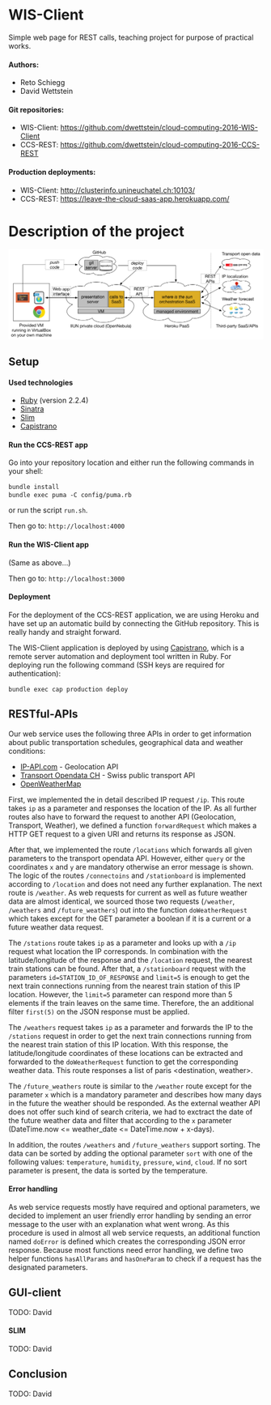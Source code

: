 # WIS-Client
Simple web page for REST calls, teaching project for purpose of practical works.

#### Authors:
- Reto Schiegg
- David Wettstein

#### Git repositories:
- WIS-Client: https://github.com/dwettstein/cloud-computing-2016-WIS-Client
- CCS-REST: https://github.com/dwettstein/cloud-computing-2016-CCS-REST

#### Production deployments:
- WIS-Client: http://clusterinfo.unineuchatel.ch:10103/
- CCS-REST: https://leave-the-cloud-saas-app.herokuapp.com/

# Description of the project

![Architecture Overview](Architecture_Overview.png?raw=true)

## Setup

#### Used technologies
- [Ruby](https://www.ruby-lang.org) (version 2.2.4)
- [Sinatra](http://www.sinatrarb.com/)
- [Slim](http://slim-lang.com/)
- [Capistrano](http://capistranorb.com/)

#### Run the CCS-REST app
Go into your repository location and either run the following commands in your shell:
```shell
bundle install
bundle exec puma -C config/puma.rb
```
or run the script `run.sh`.

Then go to: `http://localhost:4000`

#### Run the WIS-Client app
(Same as above...)

Then go to: `http://localhost:3000`

#### Deployment

For the deployment of the CCS-REST application, we are using Heroku and have set up an automatic build by connecting the GitHub repository. This is really handy and straight forward.

The WIS-Client application is deployed by using [Capistrano](http://capistranorb.com/), which is a remote server automation and deployment tool written in Ruby.
For deploying run the following command (SSH keys are required for authentication):
```shell
bundle exec cap production deploy
```

## RESTful-APIs

Our web service uses the following three APIs in order to get information about public transportation schedules, geographical data and weather conditions:

- [IP-API.com](http://ip-api.com/) - Geolocation API
- [Transport Opendata CH](http://transport.opendata.ch/) - Swiss public transport API
- [OpenWeatherMap](http://openweathermap.org/)

First, we implemented the in detail described IP request `/ip`. This route takes `ip` as a parameter and responses the location of the IP. As all further routes also have to forward the request to another API (Geolocation, Transport, Weather), we defined a function `forwardRequest` which makes a HTTP GET request to a given URI and returns its response as JSON.

After that, we implemented the route `/locations` which forwards all given parameters to the transport opendata API. However, either `query` or the coordinates `x` and `y` are mandatory otherwise an error message is shown.  The logic of the routes `/connectoins` and `/stationboard` is implemented according to `/location` and does not need any further explanation.
The next route is `/weather`. As web requests for current as well as future weather data are almost identical, we sourced those two requests (`/weather`, `/weathers` and `/future_weathers`) out into the function `doWeatherRequest` which takes except for the GET parameter a boolean if it is a current or a future weather data request.

The `/stations` route takes `ip` as a parameter and looks up with a `/ip` request what location the IP corresponds. In combination with the latitude/longitude of the response and the `/location` request, the nearest train stations can be found. After that, a `/stationboard` request with the parameters `id=STATION_ID_OF_RESPONSE` and `limit=5` is enough to get the next train connections running from the nearest train station of this IP location. However, the `limit=5` parameter can respond more than 5 elements if the train leaves on the same time. Therefore, the an additional filter `first(5)` on the JSON response must be applied.

The `/weathers` request takes `ip` as a parameter and forwards the IP to the `/stations` request in order to get the next train connections running from the nearest train station of this IP location. With this response, the latitude/longitude coordinates of these locations can be extracted and forwarded to the `doWeatherRequest` function to get the corresponding weather data. This route responses a list of paris <destination, weather>.

The `/future_weathers` route is similar to the `/weather` route except for the parameter `x` which is a mandatory parameter and describes how many days in the future the weather should be responded. As the external weather API does not offer such kind of search criteria, we had to exctract the date of the future weather data and filter that according to the `x` parameter (DateTime.now <= weather_date <= DateTime.now + x-days).

In addition, the routes `/weathers` and `/future_weathers` support sorting. The data can be sorted by adding the optional parameter `sort` with one of the following values: `temperature`, `humidity`, `pressure`, `wind`, `cloud`. If no sort parameter is present, the data is sorted by the temperature.


#### Error handling

As web service requests mostly have required and optional parameters, we decided to implement an user friendly error handling by sending an error message to the user with an explanation what went wrong. As this procedure is used in almost all web service requests, an additional function named `doError` is defined which creates the corresponding JSON error response. Because most functions need error handling, we define two helper functions `hasAllParams` and `hasOneParam` to check if a request has the designated parameters.


## GUI-client

TODO: David

#### SLIM

TODO: David

## Conclusion

TODO: David